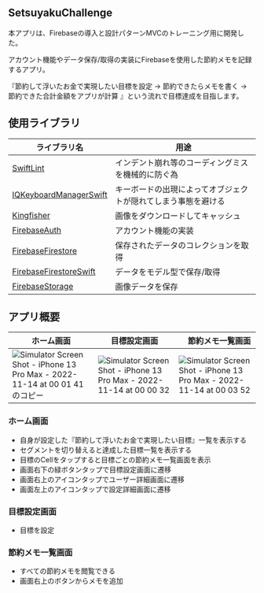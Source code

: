 ## SetsuyakuChallenge

本アプリは、Firebaseの導入と設計パターンMVCのトレーニング用に開発した。

アカウント機能やデータ保存/取得の実装にFirebaseを使用した節約メモを記録するアプリ。

『節約して浮いたお金で実現したい目標を設定 → 節約できたらメモを書く → 節約できた合計金額をアプリが計算 』という流れで目標達成を目指します。

<!-- # 環境 -->



## 使用ライブラリ

| ライブラリ名  | 用途 |
| ------------- | ------------- |
| [SwiftLint](https://github.com/realm/SwiftLint)  | インデント崩れ等のコーディングミスを機械的に防ぐ為  |
| [IQKeyboardManagerSwift](https://github.com/hackiftekhar/IQKeyboardManager)  | キーボードの出現によってオブジェクトが隠れてしまう事態を避ける  |
| [Kingfisher](https://github.com/onevcat/Kingfisher)  | 画像をダウンロードしてキャッシュ  |
| [FirebaseAuth](https://github.com/firebase/firebase-ios-sdk)  | アカウント機能の実装  |
| [FirebaseFirestore](https://github.com/firebase/firebase-ios-sdk)  | 保存されたデータのコレクションを取得  |
| [FirebaseFirestoreSwift](https://github.com/firebase/firebase-ios-sdk)  | データをモデル型で保存/取得 |
| [FirebaseStorage](https://github.com/firebase/firebase-ios-sdk)  | 画像データを保存  |

## アプリ概要
| ホーム画面  | 目標設定画面 |　節約メモ一覧画面 |
| ------------- | ------------- | ------------- |
| ![Simulator Screen Shot - iPhone 13 Pro Max - 2022-11-14 at 00 01 41のコピー](https://user-images.githubusercontent.com/68774612/201528908-88d7310c-b25d-455b-b286-4eb9e107f50a.png)| ![Simulator Screen Shot - iPhone 13 Pro Max - 2022-11-14 at 00 00 32](https://user-images.githubusercontent.com/68774612/201528970-2b235b00-0356-40c7-bab7-4e16f8d829b9.png)| ![Simulator Screen Shot - iPhone 13 Pro Max - 2022-11-14 at 00 03 52](https://user-images.githubusercontent.com/68774612/201528983-50a72af8-c3a4-49d7-b80c-b1c65775378c.png)

### ホーム画面
- 自身が設定した『節約して浮いたお金で実現したい目標』一覧を表示する
- セグメントを切り替えると達成した目標一覧を表示する
- 目標のCellをタップすると目標ごとの節約メモ一覧画面を表示
- 画面右下の緑ボタンタップで目標設定画面に遷移
- 画面右上のアイコンタップでユーザー詳細画面に遷移
- 画面左上のアイコンタップで設定詳細画面に遷移

### 目標設定画面
- 目標を設定

### 節約メモ一覧画面
- すべての節約メモを閲覧できる
- 画面右上のボタンからメモを追加
